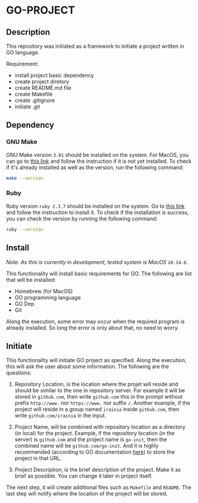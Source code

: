 # GO-PROJECT

## Description

This repository was initiated as a framework to initiate a project written in GO language.

Requirement:

* install project basic dependency
* create project diretory
* create README.md file
* create Makefile
* create .gitignore
* initiate .git

## Dependency

### GNU Make

GNU Make version `3.81` should be installed on the system. For MacOS, you can go to [this link](https://stackoverflow.com/questions/11494522/installing-make-on-mac/11494872#11494872) and follow the instruction if it is not yet installed. To check if it's already installed as well as the version, run the following command:

```bash
make --version
```

### Ruby

Ruby version `ruby 2.3.7` should be installed on the system. Go to [this link](https://www.ruby-lang.org/en/documentation/installation/) and follow the instruction to install it. To check if the installation is success, you can check the version by running the following command:

```bash
ruby --version
```

## Install

*Note: As this is currently in development, tested system is MacOS `10.14.6`.*

This functionality will install basic requirements for GO. The following are list that will be installed:

* Homebrew (for MacOS)
* GO programming language
* GO Dep
* Git

Along the execution, some error may occur when the required program is already installed. So long the error is only about that, no need to worry.

## Initiate

This functionality will initiate GO project as specified. Along the execution, this will ask the user about some information. The following are the questions:

1. Repository Location, is the location where the projet will reside and should be similar to the one in repository server. For example it will be stored in `github.com`, then write `github.com` this in the prompt without prefix `http://www.` nor `https://www.` nor suffix `/`. Another example, if the project will reside in a group named `irainia` inside `github.com`, then write `github.com/irainia` in the input.

2. Project Name, will be combined with repository location as a directory (in local) for the project. Example, if the repository location (in the server) is `github.com` and the project name is `go-init`, then the combined name will be `github.com/go-init`. And it is highly recommended (according to GO documentation [here](https://golang.org/doc/code.html)) to store the project in that URL.

3. Project Description, is the brief description of the project. Make it as brief as possible. You can change it later in project itself.

The next step, it will create additional files such as `Makefile` and `README`. The last step will notify where the location of the project will be stored.
